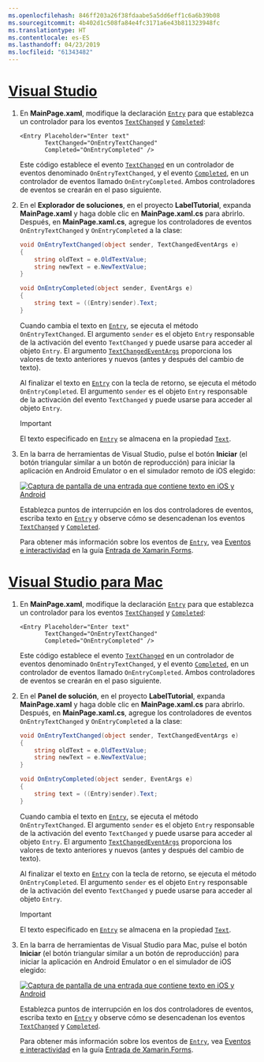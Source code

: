 ```yaml
---
ms.openlocfilehash: 846ff203a26f38fdaabe5a5dd6eff1c6a6b39b08
ms.sourcegitcommit: 4b402d1c508fa84e4fc3171a6e43b811323948fc
ms.translationtype: HT
ms.contentlocale: es-ES
ms.lasthandoff: 04/23/2019
ms.locfileid: "61343482"
---
```

# <a name="visual-studiotabvswin"></a>[Visual Studio](#tab/vswin)

1. En **MainPage.xaml**, modifique la declaración [`Entry`](xref:Xamarin.Forms.Entry) para que establezca un controlador para los eventos [`TextChanged`](xref:Xamarin.Forms.Entry.TextChanged) y [`Completed`](xref:Xamarin.Forms.Entry.Completed):

    ```xaml
    <Entry Placeholder="Enter text"
           TextChanged="OnEntryTextChanged"
           Completed="OnEntryCompleted" />
    ```

    Este código establece el evento [`TextChanged`](xref:Xamarin.Forms.Entry.TextChanged) en un controlador de eventos denominado `OnEntryTextChanged`, y el evento [`Completed`](xref:Xamarin.Forms.Entry.Completed), en un controlador de eventos llamado `OnEntryCompleted`. Ambos controladores de eventos se crearán en el paso siguiente.

1. En el **Explorador de soluciones**, en el proyecto **LabelTutorial**, expanda **MainPage.xaml** y haga doble clic en **MainPage.xaml.cs** para abrirlo. Después, en **MainPage.xaml.cs**, agregue los controladores de eventos `OnEntryTextChanged` y `OnEntryCompleted` a la clase:

    ```csharp
    void OnEntryTextChanged(object sender, TextChangedEventArgs e)
    {
        string oldText = e.OldTextValue;
        string newText = e.NewTextValue;
    }

    void OnEntryCompleted(object sender, EventArgs e)
    {
        string text = ((Entry)sender).Text;
    }
    ```

    Cuando cambia el texto en [`Entry`](xref:Xamarin.Forms.Entry), se ejecuta el método `OnEntryTextChanged`. El argumento `sender` es el objeto `Entry` responsable de la activación del evento `TextChanged` y puede usarse para acceder al objeto `Entry`. El argumento [`TextChangedEventArgs`](xref:Xamarin.Forms.TextChangedEventArgs) proporciona los valores de texto anteriores y nuevos (antes y después del cambio de texto).

    Al finalizar el texto en [`Entry`](xref:Xamarin.Forms.Entry) con la tecla de retorno, se ejecuta el método `OnEntryCompleted`. El argumento `sender` es el objeto `Entry` responsable de la activación del evento `TextChanged` y puede usarse para acceder al objeto `Entry`.

    > [!IMPORTANT]
    > El texto especificado en [`Entry`](xref:Xamarin.Forms.Entry) se almacena en la propiedad [`Text`](xref:Xamarin.Forms.Entry.Text).

1. En la barra de herramientas de Visual Studio, pulse el botón **Iniciar** (el botón triangular similar a un botón de reproducción) para iniciar la aplicación en Android Emulator o en el simulador remoto de iOS elegido:

    [![Captura de pantalla de una entrada que contiene texto en iOS y Android](../images/text-changes.png "Entrada con texto")](../images/text-changes-large.png#lightbox "Entrada con texto")

    Establezca puntos de interrupción en los dos controladores de eventos, escriba texto en [`Entry`](xref:Xamarin.Forms.Entry) y observe cómo se desencadenan los eventos [`TextChanged`](xref:Xamarin.Forms.Entry.TextChanged) y [`Completed`](xref:Xamarin.Forms.Entry.Completed).

    Para obtener más información sobre los eventos de [`Entry`](xref:Xamarin.Forms.Entry), vea [Eventos e interactividad](~/xamarin-forms/user-interface/text/entry.md#events-and-interactivity) en la guía [Entrada de Xamarin.Forms](~/xamarin-forms/user-interface/text/entry.md).

# <a name="visual-studio-for-mactabvsmac"></a>[Visual Studio para Mac](#tab/vsmac)

1. En **MainPage.xaml**, modifique la declaración [`Entry`](xref:Xamarin.Forms.Entry) para que establezca un controlador para los eventos [`TextChanged`](xref:Xamarin.Forms.Entry.TextChanged) y [`Completed`](xref:Xamarin.Forms.Entry.Completed):

    ```xaml
    <Entry Placeholder="Enter text"
           TextChanged="OnEntryTextChanged"
           Completed="OnEntryCompleted" />
    ```

    Este código establece el evento [`TextChanged`](xref:Xamarin.Forms.Entry.TextChanged) en un controlador de eventos denominado `OnEntryTextChanged`, y el evento [`Completed`](xref:Xamarin.Forms.Entry.Completed), en un controlador de eventos llamado `OnEntryCompleted`. Ambos controladores de eventos se crearán en el paso siguiente.

1. En el **Panel de solución**, en el proyecto **LabelTutorial**, expanda **MainPage.xaml** y haga doble clic en **MainPage.xaml.cs** para abrirlo. Después, en **MainPage.xaml.cs**, agregue los controladores de eventos `OnEntryTextChanged` y `OnEntryCompleted` a la clase:

    ```csharp
    void OnEntryTextChanged(object sender, TextChangedEventArgs e)
    {
        string oldText = e.OldTextValue;
        string newText = e.NewTextValue;
    }

    void OnEntryCompleted(object sender, EventArgs e)
    {
        string text = ((Entry)sender).Text;
    }
    ```

    Cuando cambia el texto en [`Entry`](xref:Xamarin.Forms.Entry), se ejecuta el método `OnEntryTextChanged`. El argumento `sender` es el objeto `Entry` responsable de la activación del evento `TextChanged` y puede usarse para acceder al objeto `Entry`. El argumento [`TextChangedEventArgs`](xref:Xamarin.Forms.TextChangedEventArgs) proporciona los valores de texto anteriores y nuevos (antes y después del cambio de texto).

    Al finalizar el texto en [`Entry`](xref:Xamarin.Forms.Entry) con la tecla de retorno, se ejecuta el método `OnEntryCompleted`. El argumento `sender` es el objeto `Entry` responsable de la activación del evento `TextChanged` y puede usarse para acceder al objeto `Entry`.

    > [!IMPORTANT]
    > El texto especificado en [`Entry`](xref:Xamarin.Forms.Entry) se almacena en la propiedad [`Text`](xref:Xamarin.Forms.Entry.Text).

1. En la barra de herramientas de Visual Studio para Mac, pulse el botón **Iniciar** (el botón triangular similar a un botón de reproducción) para iniciar la aplicación en Android Emulator o en el simulador de iOS elegido:

    [![Captura de pantalla de una entrada que contiene texto en iOS y Android](../images/text-changes.png "Entrada con texto")](../images/text-changes-large.png#lightbox "Entrada con texto")

    Establezca puntos de interrupción en los dos controladores de eventos, escriba texto en [`Entry`](xref:Xamarin.Forms.Entry) y observe cómo se desencadenan los eventos [`TextChanged`](xref:Xamarin.Forms.Entry.TextChanged) y [`Completed`](xref:Xamarin.Forms.Entry.Completed).

    Para obtener más información sobre los eventos de [`Entry`](xref:Xamarin.Forms.Entry), vea [Eventos e interactividad](~/xamarin-forms/user-interface/text/entry.md#events-and-interactivity) en la guía [Entrada de Xamarin.Forms](~/xamarin-forms/user-interface/text/entry.md).
